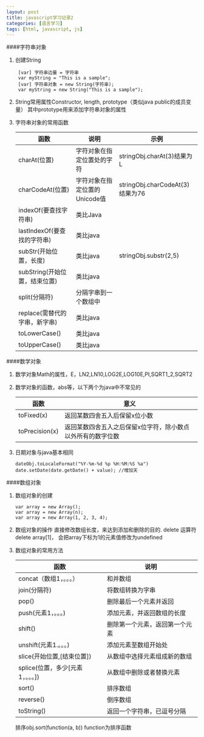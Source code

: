 ```yaml
---
layout: post
title: javascript学习记录2
categories: [语言学习]
tags: [html, javascript, js]
---
```

####字符串对象
1. 创建String
	
	```
	 [var] 字符串边量 = 字符串
	 var myString = "This is a sample";
	 [var] 字符串对象 = new String(字符串);
	 var myString = new String("This is a sample");
	```
2. String常用属性Constructor, length, prototype（类似java public的成员变量）
	其中prototype用来添加字符串对象的属性
3. 字符串对象的常用函数
	
	|函数|说明|示例|
	|------|------|------|
	|charAt(位置)|字符对象在指定位置处的字符|stringObj.charAt(3)结果为L|
	|charCodeAt(位置)|字符对象在指定位置的Unicode值|stringObj.charCodeAt(3)结果为76|
	|indexOf(要查找字符串)|类比Java||
	|lastIndexOf(要查找的字符串)|类比java||
	|subStr(开始位置，长度)|类比java|stringObj.substr(2,5)|
	|subString(开始位置，结束位置)|类比java||
	|split(分隔符)|分隔字串到一个数组中||
	|replace(需替代的字串，新字串)|类比java||
	|toLowerCase()|类比java||
	|toUpperCase()|类比java||

####数学对象
1. 数学对象Math的属性，E，LN2,LN10,LOG2E,LOG10E,PI,SQRT1_2,SQRT2
2. 数学对象的函数，abs等，以下两个为java中不常见的

	|函数|意义|
	|-----|-----|
	|toFixed(x)|返回某数四舍五入后保留x位小数|
	|toPrecision(x)|返回某数四舍五入之后保留x位字符，除小数点以外所有的数字位数|
	
	
3. 日期对象与java基本相同
	
	```
	dateObj.toLocaleFormat("%Y-%m-%d %p %H:%M:%S %a")
	date.setDate(date.getDate() + value); //增加天
	```

####数组对象
1. 数组对象的创建
	
	```
	var array = new Array();
	var array = new Array(n);
	var array = new Array(1, 2, 3, 4);
	```
2. 数组对象的操作
	直接修改数组长度，来达到添加和删除的目的.
	delete 运算符
	delete array[1]， 会把array下标为1的元素值修改为undefined
3. 数组对象的常用方法
	
	|函数|说明|
	|-----|------|
	|concat（数组1，。。。）|和并数组|
	|join(分隔符)|将数组转换为字串|
	|pop()|删除最后一个元素并返回|
	|push(元素1，。。。)|添加元素，并返回数组的长度|
	|shift()|删除第一个元素，返回第一个元素|
	|unshift(元素1.。。。)|添加元素至数组开始处|
	|slice(开始位置,[结束位置])|从数组中选择元素组成新的数组|
	|splice(位置，多少[元素1，。。。])|从数组中删除或者替换元素|
	|sort()|排序数组|
	|reverse()|倒序数组|
	|toString()|返回一个字符串，已逗号分隔|
    
    排序obj.sort(function(a, b)) function为排序函数
	